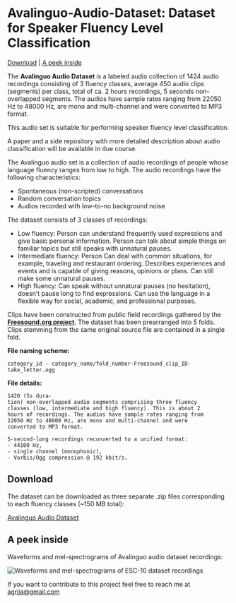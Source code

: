 # Avalinguo-Audio-Dataset: Dataset for Speaker Fluency Level Classification 

[Download](#download) | [A peek inside](#a-peek-inside)

The **Avalinguo Audio Dataset** is a labeled audio collection of 1424 audio recordings consisting of 3 fluency classes, average 450 audio clips (segments) per class, total of ca. 2 hours recordings, 5 seconds non-overlapped segments.
The audios have sample rates ranging from 22050 Hz to 48000 Hz, are mono and multi-channel and were converted to MP3 format.

This audio set is suitable for performing speaker fluency level classification.

A paper and a side repository with more detailed description about audio classification will be available in due course.

The Avalinguo audio set is a collection of audio recordings of people whose language fluency ranges from low to high. The audio recordings have the following characteristics:

- Spontaneous (non-scripted) conversations
- Random conversation topics
- Audios recorded with low-to-no background noise

The dataset consists of 3 classes of recordings:
- Low fluency: Person can understand frequently used expressions and give basic personal information. Person can talk about simple things on familiar topics but still speaks with unnatural pauses.
- Intermediate fluency: Person Can deal with common situations, for example, traveling and restaurant ordering. Describes experiences and events and is capable of giving reasons, opinions or plans. Can still make some unnatural pauses.
- High fluency: Can speak without unnatural pauses (no hesitation), doesn’t pause long to find expressions. Can use the language in a flexible way for social, academic, and professional purposes.

Clips have been constructed from public field recordings gathered by the **[Freesound.org project](http://freesound.org/)**. The dataset has been prearranged into 5 folds. Clips stemming from the same original source file are contained in a single fold.

**File naming scheme:**
```
category_id - category_name/fold_number-Freesound_clip_ID-take_letter.ogg
```

**File details:**
```
1420 (5s dura-
tion) non-overlapped audio segments comprising three fluency
classes (low, intermediate and high fluency). This is about 2
hours of recordings. The audios have sample rates ranging from
22050 Hz to 48000 Hz, are mono and multi-channel and were
converted to MP3 format.

5-second-long recordings reconverted to a unified format:
- 44100 Hz,
- single channel (monophonic),
- Vorbis/Ogg compression @ 192 kbit/s. 
```

## Download
The dataset can be downloaded as three separate .zip files corresponding to each fluency classes (~150 MB total):

[Avalinguo Audio Dataset](https://github.com/karoldvl/ESC-10/archive/master.zip)

## A peek inside

Waveforms and mel-spectrograms of Avalinguo audio dataset recordings:

![Waveforms and mel-spectrograms of ESC-10 dataset recordings](https://github.com/karoldvl/ESC-10/raw/master/ESC-10.png "Waveforms and mel-spectrograms of ESC-10 dataset recordings")


If you want to contribute to this project feel free to reach me at agrija@gmail.com
